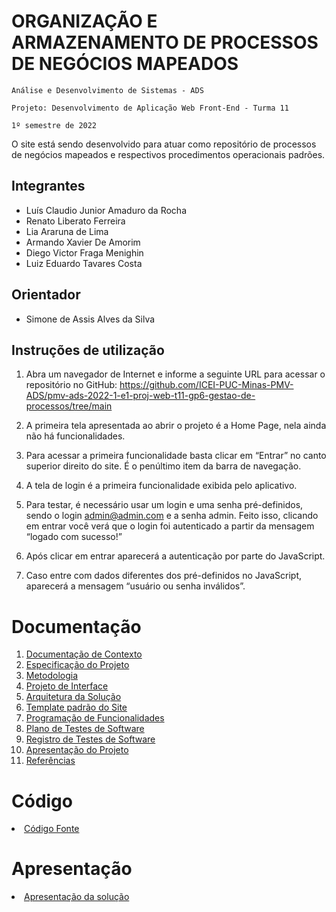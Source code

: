 # ORGANIZAÇÃO E ARMAZENAMENTO DE PROCESSOS DE NEGÓCIOS MAPEADOS 

`Análise e Desenvolvimento de Sistemas - ADS`

`Projeto: Desenvolvimento de Aplicação Web Front-End - Turma 11`

`1º semestre de 2022`

O site está sendo desenvolvido para atuar como repositório de processos de negócios mapeados e respectivos procedimentos operacionais padrões.

## Integrantes

- Luís Claudio Junior Amaduro da Rocha
- Renato Liberato Ferreira
- Lia Araruna de Lima
- Armando Xavier De Amorim
- Diego Victor Fraga Menighin
- Luiz Eduardo Tavares Costa

## Orientador

- Simone de Assis Alves da Silva

## Instruções de utilização

1. Abra um navegador de Internet e informe a seguinte URL para acessar o repositório no GitHub: https://github.com/ICEI-PUC-Minas-PMV-ADS/pmv-ads-2022-1-e1-proj-web-t11-gp6-gestao-de-processos/tree/main

2. A primeira tela apresentada ao abrir o projeto é a Home Page, nela ainda não há funcionalidades.

3. Para acessar a primeira funcionalidade basta clicar em “Entrar” no canto superior direito do site. É o penúltimo item da barra de navegação.

4. A tela de login é a primeira funcionalidade exibida pelo aplicativo.

5. Para testar, é necessário usar um login e uma senha pré-definidos, sendo o login admin@admin.com e a senha admin. Feito isso, clicando em entrar você verá que o login foi autenticado a partir da mensagem “logado com sucesso!”

6. Após clicar em entrar aparecerá a autenticação por parte do JavaScript.

7. Caso entre com dados diferentes dos pré-definidos no JavaScript, aparecerá a mensagem “usuário ou senha inválidos”.

# Documentação

<ol>
<li><a href="docs/01-Documentação de Contexto.md"> Documentação de Contexto</a></li>
<li><a href="docs/02-Especificação do Projeto.md"> Especificação do Projeto</a></li>
<li><a href="docs/03-Metodologia.md"> Metodologia</a></li>
<li><a href="docs/04-Projeto de Interface.md"> Projeto de Interface</a></li>
<li><a href="docs/05-Arquitetura da Solução.md"> Arquitetura da Solução</a></li>
<li><a href="docs/06-Template padrão do Site.md"> Template padrão do Site</a></li>
<li><a href="docs/07-Programação de Funcionalidades.md"> Programação de Funcionalidades</a></li>
<li><a href="docs/08-Plano de Testes de Software.md"> Plano de Testes de Software</a></li>
<li><a href="docs/09-Registro de Testes de Software.md"> Registro de Testes de Software</a></li>
<li><a href="docs/10-Apresentação do Projeto.md"> Apresentação do Projeto</a></li>
<li><a href="docs/11-Referências.md"> Referências</a></li>
</ol>

# Código

<li><a href="src/README.md"> Código Fonte</a></li>

# Apresentação

<li><a href="presentation/README.md"> Apresentação da solução</a></li>
